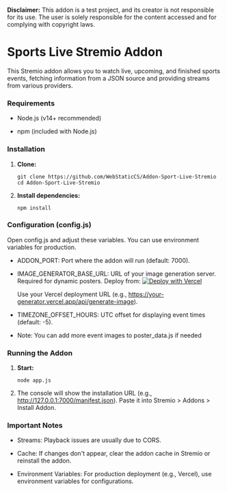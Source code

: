 
**Disclaimer:** This addon is a test project, and its creator is not responsible for its use. The user is solely responsible for the content accessed and for complying with copyright laws.

# Sports Live Stremio Addon

This Stremio addon allows you to watch live, upcoming, and finished sports events, fetching information from a JSON source and providing streams from various providers.
    
### Requirements

-   Node.js (v14+ recommended)
    
-   npm (included with Node.js)   


### Installation

1.  **Clone:**
    
    ```
    git clone https://github.com/WebStaticCS/Addon-Sport-Live-Stremio
    cd Addon-Sport-Live-Stremio
    ```   
2.  **Install dependencies:**
    
    ```
    npm install
### Configuration (config.js)

Open config.js and adjust these variables. You can use environment variables for production.

-   ADDON_PORT: Port where the addon will run (default: 7000).
    
-   IMAGE_GENERATOR_BASE_URL: URL of your image generation server. Required for dynamic posters. Deploy from:
 [![Deploy with Vercel](https://vercel.com/button)](https://vercel.com/new/git/external?repository-url=https%3A%2F%2Fgithub.com%2FWebStaticCS%2FImage-Generator.git&project-name=image-generator&repo-name=Image-Generator)

      
    Use your Vercel deployment URL (e.g., https://your-generator.vercel.app/api/generate-image).
    
-   TIMEZONE_OFFSET_HOURS: UTC offset for displaying event times (default: -5).
-   Note: You can add more event images to poster_data.js if needed
    

### Running the Addon

1.  **Start:**
    
    ```
    node app.js  
    ```
    
2.  The console will show the installation URL (e.g., http://127.0.0.1:7000/manifest.json). Paste it into Stremio > Addons > Install Addon.
    
### Important Notes

-   Streams: Playback issues are usually due to CORS.
    
-   Cache: If changes don't appear, clear the addon cache in Stremio or reinstall the addon.
    
-   Environment Variables: For production deployment (e.g., Vercel), use environment variables for configurations.
